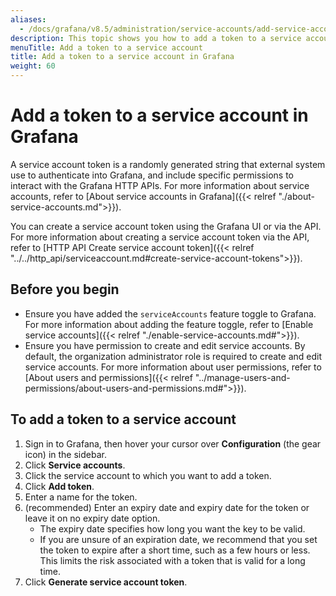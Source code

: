 ```yaml
---
aliases:
  - /docs/grafana/v8.5/administration/service-accounts/add-service-account-token/
description: This topic shows you how to add a token to a service account
menuTitle: Add a token to a service account
title: Add a token to a service account in Grafana
weight: 60
---
```


# Add a token to a service account in Grafana

A service account token is a randomly generated string that external system use to authenticate into Grafana, and include specific permissions to interact with the Grafana HTTP APIs.
For more information about service accounts, refer to [About service accounts in Grafana]({{< relref "./about-service-accounts.md">}}).

You can create a service account token using the Grafana UI or via the API. For more information about creating a service account token via the API, refer to [HTTP API Create service account token]({{< relref "../../http_api/serviceaccount.md#create-service-account-tokens">}}).

## Before you begin

- Ensure you have added the `serviceAccounts` feature toggle to Grafana. For more information about adding the feature toggle, refer to [Enable service accounts]({{< relref "./enable-service-accounts.md#">}}).
- Ensure you have permission to create and edit service accounts. By default, the organization administrator role is required to create and edit service accounts. For more information about user permissions, refer to [About users and permissions]({{< relref "../manage-users-and-permissions/about-users-and-permissions.md#">}}).

## To add a token to a service account

1. Sign in to Grafana, then hover your cursor over **Configuration** (the gear icon) in the sidebar.
1. Click **Service accounts**.
1. Click the service account to which you want to add a token.
1. Click **Add token**.
1. Enter a name for the token.
1. (recommended) Enter an expiry date and expiry date for the token or leave it on no expiry date option.
   - The expiry date specifies how long you want the key to be valid.
   - If you are unsure of an expiration date, we recommend that you set the token to expire after a short time, such as a few hours or less. This limits the risk associated with a token that is valid for a long time.
1. Click **Generate service account token**.
